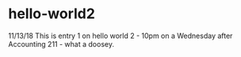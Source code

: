 # hello-world2
11/13/18
This is entry 1 on hello world 2 - 10pm on a Wednesday after Accounting 211 - what a doosey. 
